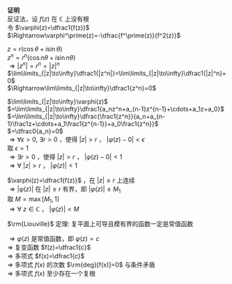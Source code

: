 **证明**  
反证法，设 $f(z)$ 在 $\mathbb{C}$ 上没有根  
令 $\varphi(z)=\dfrac1{f(z)}$  
 $\Rightarrow\varphi^\prime(z)=-\dfrac{f^\prime(z)}{f^2(z)}$  
  
 $z=r(\cos\theta+i\sin\theta)$  
 $z^n=r^n(\cos n\theta+i\sin n\theta)$  
 $\Rightarrow|z^n|=r^n=|z|^n$  
 $\lim\limits_{|z|\to\infty}\dfrac1{|z^n|}=\lim\limits_{|z|\to\infty}\dfrac1{|z|^n}=0$  
 $\Rightarrow\lim\limits_{|z|\to\infty}\dfrac1{z^n}=0$  
  
 $\lim\limits_{|z|\to\infty}\varphi(z)$  
 $=\lim\limits_{|z|\to\infty}\dfrac1{a_nz^n+a_{n-1}z^{n-1}+\cdots+a_1z+a_0}$  
 $=\lim\limits_{|z|\to\infty}\dfrac{\frac1{z^n}}{a_n+a_{n-1}\frac1z+\cdots+a_1\frac1{z^{n-1}}+a_0\frac1{z^n}}$  
 $=\dfrac0{a_n}=0$  
 $\Rightarrow\forall\epsilon>0,\ \exists r>0$ ，使得 $|z|>r$ ， $|\varphi(z)-0|<\epsilon$  
取 $\epsilon=1$  
 $\Rightarrow\exists r>0$ ，使得 $|z|>r$ ， $|\varphi(z)-0|<1$  
 $\Rightarrow\forall\ |z|>r$ ， $|\varphi(z)|<1$  
  
 $\varphi(z)=\dfrac1{f(z)}$ ，在 $|z|\leq r$ 上连续  
 $\Rightarrow|\varphi(z)|$ 在 $|z|\leq r$ 有界，即 $|\varphi(z)|\leq M_1$  
取 $M=\max[M_1,1]$  
 $\Rightarrow\forall\ z\in\mathbb C$ ， $|\varphi(z)|<M$  
  
 $\rm{Liouville}$ 定理: 复平面上可导且模有界的函数一定是常值函数  
  
 $\Rightarrow\varphi(z)$ 是常值函数，即 $\varphi(z)=c$  
 $\Rightarrow$ 复变函数 $f(z)=\dfrac1{c}$  
 $\Rightarrow$ 多项式 $f(x)=\dfrac1{c}$  
 $\Rightarrow$ 多项式 $f(x)$ 的次数 $\rm{deg}[f(x)]=0$ 与条件矛盾  
 $\Rightarrow$ 多项式 $f(x)$ 至少存在一个复根  
